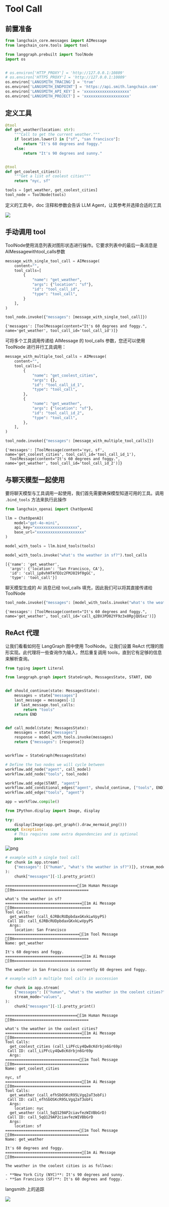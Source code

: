 # Tool Call

## 前置准备

```python
from langchain_core.messages import AIMessage
from langchain_core.tools import tool

from langgraph.prebuilt import ToolNode
import os


# os.environ['HTTP_PROXY'] = 'http://127.0.0.1:10809'
# os.environ['HTTPS_PROXY'] = 'http://127.0.0.1:10809'
os.environ['LANGSMITH_TRACING'] = 'true'
os.environ['LANGSMITH_ENDPOINT'] = 'https://api.smith.langchain.com'
os.environ['LANGSMITH_API_KEY'] = 'xxxxxxxxxxxxxxxxxxxx'
os.environ['LANGSMITH_PROJECT'] = 'xxxxxxxxxxxxxxxxxxxx'
```

## 定义工具

```python
@tool
def get_weather(location: str):
    """Call to get the current weather."""
    if location.lower() in ["sf", "san francisco"]:
        return "It's 60 degrees and foggy."
    else:
        return "It's 90 degrees and sunny."


@tool
def get_coolest_cities():
    """Get a list of coolest cities"""
    return "nyc, sf"
```

```python
tools = [get_weather, get_coolest_cities]
tool_node = ToolNode(tools)
```

定义的工具中，doc 注释和参数会告诉 LLM Agent，让其参考并选择合适的工具

![](./img/tool_call1.png)

## 手动调用 tool

ToolNode使用消息列表对图形状态进行操作。它要求列表中的最后一条消息是AIMessagewithtool_calls参数

```python
message_with_single_tool_call = AIMessage(
    content="",
    tool_calls=[
        {
            "name": "get_weather",
            "args": {"location": "sf"},
            "id": "tool_call_id",
            "type": "tool_call",
        }
    ],
)

tool_node.invoke({"messages": [message_with_single_tool_call]})
```

    {'messages': [ToolMessage(content="It's 60 degrees and foggy.", name='get_weather', tool_call_id='tool_call_id')]}

可将多个工具调用传递给 AIMessage 的 tool_calls 参数，您还可以使用 ToolNode 进行并行工具调用：

```python
message_with_multiple_tool_calls = AIMessage(
    content="",
    tool_calls=[
        {
            "name": "get_coolest_cities",
            "args": {},
            "id": "tool_call_id_1",
            "type": "tool_call",
        },
        {
            "name": "get_weather",
            "args": {"location": "sf"},
            "id": "tool_call_id_2",
            "type": "tool_call",
        },
    ],
)

tool_node.invoke({"messages": [message_with_multiple_tool_calls]})
```

    {'messages': [ToolMessage(content='nyc, sf', name='get_coolest_cities', tool_call_id='tool_call_id_1'),
      ToolMessage(content="It's 60 degrees and foggy.", name='get_weather', tool_call_id='tool_call_id_2')]}

## 与聊天模型一起使用

要将聊天模型与工具调用一起使用，我们首先需要确保模型知道可用的工具。调用 `.bind_tools` 方法来执行此操作

```python
from langchain_openai import ChatOpenAI

llm = ChatOpenAI(
    model="gpt-4o-mini",
    api_key="xxxxxxxxxxxxxxxxxxx",
    base_url="xxxxxxxxxxxxxxxxxxxxx"
)

model_with_tools = llm.bind_tools(tools)
```

```python
model_with_tools.invoke("what's the weather in sf?").tool_calls
```

    [{'name': 'get_weather',
      'args': {'location': 'San Francisco, CA'},
      'id': 'call_ip8vhHT4fEOz2FMJ8I9f0gGC',
      'type': 'tool_call'}]

聊天模型生成的 AI 消息已经 tool_calls 填充，因此我们可以将其直接传递给 ToolNode

```python
tool_node.invoke({"messages": [model_with_tools.invoke("what's the weather in sf?")]})
```

    {'messages': [ToolMessage(content="It's 60 degrees and foggy.", name='get_weather', tool_call_id='call_q2BVJPD02YF9z3x8RpjQUSxz')]}

## ReAct 代理

让我们看看如何在 LangGraph 图中使用 ToolNode。让我们设置 ReAct 代理的图形实现。此代理将一些查询作为输入，然后重复调用 tools，直到它有足够的信息来解析查询。

```python
from typing import Literal

from langgraph.graph import StateGraph, MessagesState, START, END


def should_continue(state: MessagesState):
    messages = state["messages"]
    last_message = messages[-1]
    if last_message.tool_calls:
        return "tools"
    return END


def call_model(state: MessagesState):
    messages = state["messages"]
    response = model_with_tools.invoke(messages)
    return {"messages": [response]}


workflow = StateGraph(MessagesState)

# Define the two nodes we will cycle between
workflow.add_node("agent", call_model)
workflow.add_node("tools", tool_node)

workflow.add_edge(START, "agent")
workflow.add_conditional_edges("agent", should_continue, ["tools", END])
workflow.add_edge("tools", "agent")

app = workflow.compile()
```

```python
from IPython.display import Image, display

try:
    display(Image(app.get_graph().draw_mermaid_png()))
except Exception:
    # This requires some extra dependencies and is optional
    pass
```

![png](./img/output_16_0.png)

```python
# example with a single tool call
for chunk in app.stream(
    {"messages": [("human", "what's the weather in sf?")]}, stream_mode="values"
):
    chunk["messages"][-1].pretty_print()
```

    ================================[1m Human Message [0m=================================
    
    what's the weather in sf?
    ==================================[1m Ai Message [0m==================================
    Tool Calls:
      get_weather (call_6JRBcRUDpbdaxGKxkLwVpyPS)
     Call ID: call_6JRBcRUDpbdaxGKxkLwVpyPS
      Args:
        location: San Francisco
    =================================[1m Tool Message [0m=================================
    Name: get_weather
    
    It's 60 degrees and foggy.
    ==================================[1m Ai Message [0m==================================
    
    The weather in San Francisco is currently 60 degrees and foggy.

```python
# example with a multiple tool calls in succession

for chunk in app.stream(
    {"messages": [("human", "what's the weather in the coolest cities?")]},
    stream_mode="values",
):
    chunk["messages"][-1].pretty_print()
```

    ================================[1m Human Message [0m=================================
    
    what's the weather in the coolest cities?
    ==================================[1m Ai Message [0m==================================
    Tool Calls:
      get_coolest_cities (call_LiPFcLy4Qw8cKdrbjn6Gr69p)
     Call ID: call_LiPFcLy4Qw8cKdrbjn6Gr69p
      Args:
    =================================[1m Tool Message [0m=================================
    Name: get_coolest_cities
    
    nyc, sf
    ==================================[1m Ai Message [0m==================================
    Tool Calls:
      get_weather (call_efhSbOSKcR95LVgq2aT3obFi)
     Call ID: call_efhSbOSKcR95LVgq2aT3obFi
      Args:
        location: nyc
      get_weather (call_5qQ129AP2ciavfezWIVBbGrD)
     Call ID: call_5qQ129AP2ciavfezWIVBbGrD
      Args:
        location: sf
    =================================[1m Tool Message [0m=================================
    Name: get_weather
    
    It's 60 degrees and foggy.
    ==================================[1m Ai Message [0m==================================
    
    The weather in the coolest cities is as follows:
    
    - **New York City (NYC)**: It's 90 degrees and sunny.
    - **San Francisco (SF)**: It's 60 degrees and foggy.

langsmith 上的追踪

![](./img/tool_call2.png)
